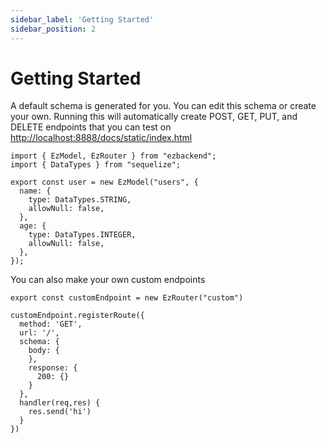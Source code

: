 ```yaml
---
sidebar_label: 'Getting Started'
sidebar_position: 2
---
```


# Getting Started

A default schema is generated for you. You can edit this schema or create your own. 
Running this will automatically create POST, GET, PUT, and DELETE endpoints that you can test on [http://localhost:8888/docs/static/index.html](http://localhost:8888/docs/static/index.html)

```tsx
import { EzModel, EzRouter } from "ezbackend";
import { DataTypes } from "sequelize";

export const user = new EzModel("users", {
  name: {
    type: DataTypes.STRING,
    allowNull: false,
  },
  age: {
    type: DataTypes.INTEGER,
    allowNull: false,
  },
});
```

You can also make your own custom endpoints

```tsx
export const customEndpoint = new EzRouter("custom")

customEndpoint.registerRoute({
  method: 'GET',
  url: '/',
  schema: {
    body: {
    },
    response: {
      200: {}
    }
  },
  handler(req,res) {
    res.send('hi')
  }
})
```

